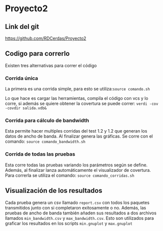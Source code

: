 # Proyecto2

## Link del git

https://github.com/RDCerdas/Proyecto2

## Codigo para correrlo

Existen tres alternativas para correr el código

### Corrida única
La primera es una corrida simple, para esto se utiliza:`source comando.sh`

Lo que hace es cargar las herramientas, compila el código con vcs y lo corre, si además se quiere obtener la covertura se puede correr: `verdi -cov -covdir salida.vdb&`

### Corrida para cálculo de bandwidth
Esta permite hacer multiples corridas del test 1.2 y 1.2 que generan los datos de ancho de banda. Al finalizar genera las gráficas.
Se corre con el comando: `source comando_bandwidth.sh`

### Corrida de todas las pruebas
Esta corre todas las pruebas variando los parámetros según se define. Además, al finalizar lanza automáticamente el visualizador de covertura. Para correrla se utiliza el comando: `source comando_corridas.sh`

## Visualización de los resultados
Cada prueba genera un csv llamado `report.csv` con todos los paquetes transmitidos junto con si completaron exitosamente o no. Además, las pruebas de ancho de banda también añaden sus resultados a dos archivos llamados `min_bandwidth.csv` y `max_bandwidth.csv`. Esto son utilizados para graficar los resultados en los scripts `min.gnuplot` y `max.gnuplot`